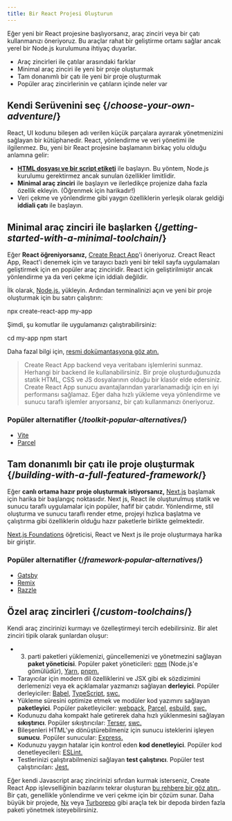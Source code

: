 ```yaml
---
title: Bir React Projesi Oluşturun
---
```


<Intro>

Eğer yeni bir React projesine başlıyorsanız, araç zinciri veya bir çatı kullanmanızı öneriyoruz. Bu araçlar rahat bir geliştirme ortamı sağlar ancak yerel bir Node.js kurulumuna ihtiyaç duyarlar.

</Intro>

<YouWillLearn>

* Araç zincirleri ile çatılar arasındaki farklar
* Minimal araç zinciri ile yeni bir proje oluşturmak
* Tam donanımlı bir çatı ile yeni bir proje oluşturmak
* Popüler araç zincirlerinin ve çatıların içinde neler var

</YouWillLearn>

## Kendi Serüvenini seç {/*choose-your-own-adventure*/}

React, UI kodunu bileşen adı verilen küçük parçalara ayırarak yönetmenizini sağlayan bir kütüphanedir. React, yönlendirme ve veri yönetimi ile ilgilenmez. Bu, yeni bir React projesine başlamanın birkaç yolu olduğu anlamına gelir:

* [**HTML dosyası ve bir script etiketi**](/learn/add-react-to-a-website) ile başlayın. Bu yöntem, Node.js kurulumu gerektirmez ancak sunulan özellikler limitlidir.
* **Minimal araç zinciri** ile başlayın ve ilerledikçe projenize daha fazla özellik ekleyin. (Öğrenmek için harikadır!)
* Veri çekme ve yönlendirme gibi yaygın özelliklerin yerleşik olarak geldiği **iddiali çatı** ile başlayın.

## Minimal araç zinciri ile başlarken {/*getting-started-with-a-minimal-toolchain*/}

Eğer **React öğreniyorsanız,** [Create React App](https://create-react-app.dev/)'i öneriyoruz. Creact React App, React'i denemek için ve tarayıcı bazlı yeni bir tekil sayfa uygulamaları geliştirmek için en popüler araç zinciridir. React için geliştirilmiştir ancak yönlendirme ya da veri çekme için iddialı değildir.

İlk olarak, [Node.js.](https://nodejs.org/en/) yükleyin. Ardından terminalinizi açın ve yeni bir proje oluşturmak için bu satırı çalıştırın:

<TerminalBlock>

npx create-react-app my-app

</TerminalBlock>

Şimdi, şu komutlar ile uygulamanızı çalıştırabilirsiniz:

<TerminalBlock>

cd my-app
npm start

</TerminalBlock>

Daha fazal bilgi için, [resmi dokümantasyona göz atın.](https://create-react-app.dev/docs/getting-started)

> Create React App backend veya veritabanı işlemlerini sunmaz. Herhangi bir backend ile kullanabilirsiniz. Bir proje oluşturduğunuzda statik HTML, CSS ve JS dosyalarının olduğu bir klasör elde edersiniz. Create React App sunucu avantajlarından yararlanamadığı için en iyi performansı sağlamaz. Eğer daha hızlı yükleme veya yönlendirme ve sunucu taraflı işlemler arıyorsanız, bir çatı kullanmanızı öneriyoruz.

### Popüler alternatifler {/*toolkit-popular-alternatives*/}

* [Vite](https://vitejs.dev/guide/)
* [Parcel](https://parceljs.org/getting-started/webapp/)

## Tam donanımlı bir çatı ile proje oluşturmak {/*building-with-a-full-featured-framework*/}

Eğer **canlı ortama hazır proje oluşturmak istiyorsanız,** [Next.js](https://nextjs.org/) başlamak için harika bir başlangıç noktasıdır. Next js, React ile oluşturulmuş statik ve sunucu taraflı uygulamalar için popüler, hafif bir çatıdır. Yönlendirme, stil oluşturma ve sunucu taraflı render etme, projeyi hızlıca başlatma ve çalıştırma gibi özelliklerin olduğu hazır paketlerle birlikte gelmektedir.

[Next.js Foundations](https://nextjs.org/learn/foundations/about-nextjs) öğreticisi, React ve Next js ile proje oluşturmaya harika bir giriştir.

### Popüler alternatifler {/*framework-popular-alternatives*/}

* [Gatsby](https://www.gatsbyjs.org/)
* [Remix](https://remix.run/)
* [Razzle](https://razzlejs.org/)

## Özel araç zincirleri {/*custom-toolchains*/}

Kendi araç zincirinizi kurmayı ve özelleştirmeyi tercih edebilirsiniz. Bir alet zinciri tipik olarak şunlardan oluşur:

* 3. parti paketleri yüklemenizi, güncellemenizi ve yönetmezini sağlayan **paket yöneticisi**. Popüler paket yöneticileri: [npm](https://www.npmjs.com/) (Node.js'e gömülüdür), [Yarn](https://yarnpkg.com/), [pnpm.](https://pnpm.io/)
* Tarayıcılar için modern dil özelliklerini ve JSX gibi ek sözdizimini derlemenizi veya ek açıklamalar yazmanızı sağlayan **derleyici**. Popüler derleyiciler: [Babel](https://babeljs.io/), [TypeScript](https://www.typescriptlang.org/), [swc.](https://swc.rs/)
* Yükleme süresini optimize etmek ve modüler kod yazımını sağlayan **paketleyici**. Popüler paketleyiciler: [webpack](https://webpack.js.org/), [Parcel](https://parceljs.org/), [esbuild](https://esbuild.github.io/), [swc.](https://swc.rs/)
* Kodunuzu daha kompakt hale getirerek daha hızlı yüklenmesini sağlayan **sıkıştırıcı**. Popüler sıkıştırıcılar: [Terser](https://terser.org/), [swc.](https://swc.rs/)
* Bileşenleri HTML'ye dönüştürebilmeniz için sunucu isteklerini işleyen **sunucu**. Popüler sunucular: [Express.](https://expressjs.com/)
* Kodunuzu yaygın hatalar için kontrol eden **kod denetleyici**. Popüler kod denetleyecileri: [ESLint.](https://eslint.org/)
* Testlerinizi çalıştırabilmenizi sağlayan **test çalıştırıcı**. Popüler test çalıştırıcıları: [Jest.](https://jestjs.io/)

Eğer kendi Javascript araç zincirinizi sıfırdan kurmak isterseniz, Create React App işlevselliğinin bazılarını tekrar oluşturan [bu rehbere bir göz atın.](https://blog.usejournal.com/creating-a-react-app-from-scratch-f3c693b84658). Bir çatı, genellikle yönlendirme ve veri çekme için bir çözüm sunar. Daha büyük bir projede, [Nx](https://nx.dev/react) veya [Turborepo](https://turborepo.org/) gibi araçla tek bir depoda birden fazla paketi yönetmek isteyebilirsiniz.